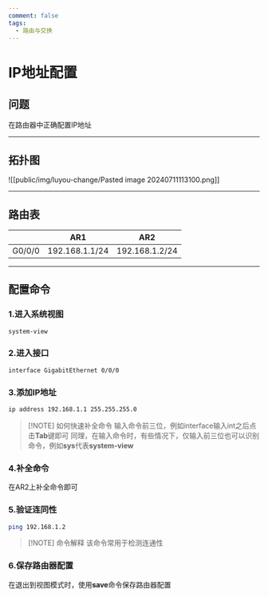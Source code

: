```yaml
---
comment: false
tags:
  - 路由与交换
---
```

# IP地址配置

## 问题

在路由器中正确配置IP地址

---

## 拓扑图

![[public/img/luyou-change/Pasted image 20240711113100.png]]

---

## 路由表

|        | AR1            | AR2            |
| ------ | -------------- | -------------- |
| G0/0/0 | 192.168.1.1/24 | 192.168.1.2/24 |

---

## 配置命令

### 1.进入系统视图

```bash
system-view
```

### 2.进入接口

```bash
interface GigabitEthernet 0/0/0
```

### 3.添加IP地址

```bash
ip address 192.168.1.1 255.255.255.0
```

> [!NOTE] 如何快速补全命令
> 输入命令前三位，例如interface输入int之后点击**Tab**键即可
> 同理，在输入命令时，有些情况下，仅输入前三位也可以识别命令，例如**sys**代表**system-view**

### 4.补全命令

在AR2上补全命令即可

### 5.验证连同性

```bash
ping 192.168.1.2
```

> [!NOTE] 命令解释
> 该命令常用于检测连通性

### 6.保存路由器配置

在退出到视图模式时，使用**save**命令保存路由器配置